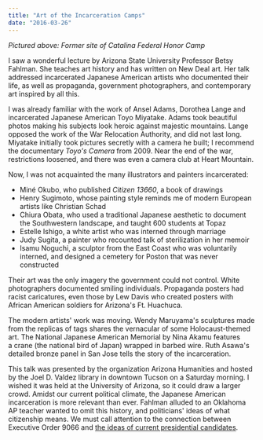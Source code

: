 ```yaml
---
title: "Art of the Incarceration Camps"
date: "2016-03-26"
---
```


_Pictured above: Former site of Catalina Federal Honor Camp_

I saw a wonderful lecture by Arizona State University Professor Betsy Fahlman. She teaches art history and has written on New Deal art. Her talk addressed incarcerated Japanese American artists who documented their life, as well as propaganda, government photographers, and contemporary art inspired by all this.

I was already familiar with the work of Ansel Adams, Dorothea Lange and incarcerated Japanese American Toyo Miyatake. Adams took beautiful photos making his subjects look heroic against majestic mountains. Lange opposed the work of the War Relocation Authority, and did not last long. Miyatake initially took pictures secretly with a camera he built; I recommend the documentary _Toyo's Camera_ from 2009. Near the end of the war, restrictions loosened, and there was even a camera club at Heart Mountain.

Now, I was not acquainted the many illustrators and painters incarcerated:

- Miné Okubo, who published _Citizen 13660_, a book of drawings
- Henry Sugimoto, whose painting style reminds me of modern European artists like Christian Schad
- Chiura Obata, who used a traditional Japanese aesthetic to document the Southwestern landscape, and taught 600 students at Topaz
- Estelle Ishigo, a white artist who was interned through marriage
- Judy Sugita, a painter who recounted talk of sterilization in her memoir
- Isamu Noguchi, a sculptor from the East Coast who was voluntarily interned, and designed a cemetery for Poston that was never constructed

Their art was the only imagery the government could not control. White photographers documented smiling individuals. Propaganda posters had racist caricatures, even those by Lew Davis who created posters with African American soldiers for Arizona's Ft. Huachuca.

The modern artists' work was moving. Wendy Maruyama's sculptures made from the replicas of tags shares the vernacular of some Holocaust-themed art. The National Japanese American Memorial by Nina Akamu features a crane (the national bird of Japan) wrapped in barbed wire. Ruth Asawa's detailed bronze panel in San Jose tells the story of the incarceration.

This talk was presented by the organization Arizona Humanities and hosted by the Joel D. Valdez library in downtown Tucson on a Saturday morning. I wished it was held at the University of Arizona, so it could draw a larger crowd. Amidst our current political climate, the Japanese American incarceration is more relevant than ever. Fahlman alluded to an Oklahoma AP teacher wanted to omit this history, and politicians' ideas of what citizenship means. We must call attention to the connection between Executive Order 9066 and [the ideas of current presidential candidates](http://thehill.com/blogs/floor-action/house/274067-dem-compares-cruz-call-for-patrolling-muslim-neighborhoods-to).
